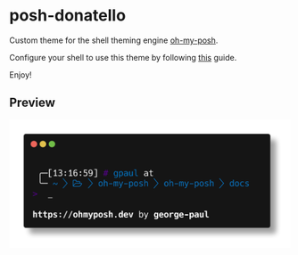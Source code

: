 # posh-donatello

Custom theme for the shell theming engine [oh-my-posh](https://ohmyposh.dev/).

Configure your shell to use this theme by following [this](https://ohmyposh.dev/docs/windows) guide.



Enjoy!

## Preview

![](preview/donatelloWithAuthor.png)

